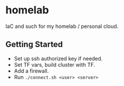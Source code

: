 # homelab

IaC and such for my homelab / personal cloud.

## Getting Started

- Set up ssh authorized key if needed.
- Set TF vars, build cluster with TF.
- Add a firewall.
- Run `./connect.sh <user> <server>`
